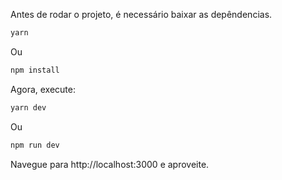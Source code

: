 Antes de rodar o projeto, é necessário baixar as depêndencias.

```sh
yarn
```

Ou

```sh
npm install
```

Agora, execute:

```sh
yarn dev
```

Ou

```sh
npm run dev
```

Navegue para http://localhost:3000 e aproveite.
